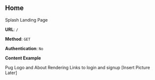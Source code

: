 ## Home

Splash Landing Page

**URL**: `/`

**Method**: `GET`

**Authentication**: `No`

**Content Example**

Pug Logo and About Rendering
Links to login and signup
[Insert Picture Later]
